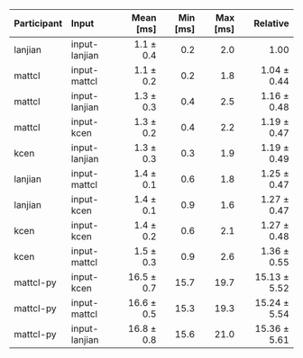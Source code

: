 | Participant | Input | Mean [ms] | Min [ms] | Max [ms] | Relative |
|:---|:---|---:|---:|---:|---:|
| lanjian | input-lanjian | 1.1 ± 0.4 | 0.2 | 2.0 | 1.00 |
| mattcl | input-mattcl | 1.1 ± 0.2 | 0.2 | 1.8 | 1.04 ± 0.44 |
| mattcl | input-lanjian | 1.3 ± 0.3 | 0.4 | 2.5 | 1.16 ± 0.48 |
| mattcl | input-kcen | 1.3 ± 0.2 | 0.4 | 2.2 | 1.19 ± 0.47 |
| kcen | input-lanjian | 1.3 ± 0.3 | 0.3 | 1.9 | 1.19 ± 0.49 |
| lanjian | input-mattcl | 1.4 ± 0.1 | 0.6 | 1.8 | 1.25 ± 0.47 |
| lanjian | input-kcen | 1.4 ± 0.1 | 0.9 | 1.6 | 1.27 ± 0.47 |
| kcen | input-kcen | 1.4 ± 0.2 | 0.6 | 2.1 | 1.27 ± 0.48 |
| kcen | input-mattcl | 1.5 ± 0.3 | 0.9 | 2.6 | 1.36 ± 0.55 |
| mattcl-py | input-kcen | 16.5 ± 0.7 | 15.7 | 19.7 | 15.13 ± 5.52 |
| mattcl-py | input-mattcl | 16.6 ± 0.5 | 15.3 | 19.3 | 15.24 ± 5.54 |
| mattcl-py | input-lanjian | 16.8 ± 0.8 | 15.6 | 21.0 | 15.36 ± 5.61 |

